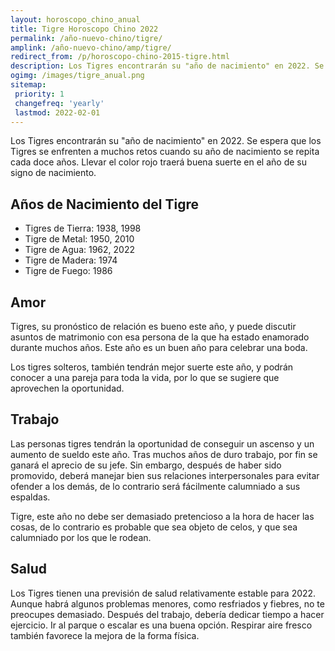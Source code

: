 ```yaml
---
layout: horoscopo_chino_anual
title: Tigre Horoscopo Chino 2022
permalink: /año-nuevo-chino/tigre/
amplink: /año-nuevo-chino/amp/tigre/
redirect_from: /p/horoscopo-chino-2015-tigre.html
description: Los Tigres encontrarán su "año de nacimiento" en 2022. Se espera que los Tigres se enfrenten a muchos retos cuando su año de nacimiento se repita cada doce años. Llevar el color rojo traerá buena suerte en el año de su signo de nacimiento.
ogimg: /images/tigre_anual.png
sitemap:
 priority: 1
 changefreq: 'yearly'
 lastmod: 2022-02-01
---
```


Los Tigres encontrarán su "año de nacimiento" en 2022. Se espera que los Tigres se enfrenten a muchos retos cuando su año de nacimiento se repita cada doce años. Llevar el color rojo traerá buena suerte en el año de su signo de nacimiento.

## Años de Nacimiento del Tigre
 - Tigres de Tierra: 1938, 1998
 - Tigre de Metal: 1950, 2010
 - Tigre de Agua: 1962, 2022
 - Tigre de Madera: 1974
 - Tigre de Fuego: 1986

## Amor
Tigres, su pronóstico de relación es bueno este año, y puede discutir asuntos de matrimonio con esa persona de la que ha estado enamorado durante muchos años. Este año es un buen año para celebrar una boda.

Los tigres solteros, también tendrán mejor suerte este año, y podrán conocer a una pareja para toda la vida, por lo que se sugiere que aprovechen la oportunidad.

## Trabajo
Las personas tigres tendrán la oportunidad de conseguir un ascenso y un aumento de sueldo este año. Tras muchos años de duro trabajo, por fin se ganará el aprecio de su jefe. Sin embargo, después de haber sido promovido, deberá manejar bien sus relaciones interpersonales para evitar ofender a los demás, de lo contrario será fácilmente calumniado a sus espaldas.

Tigre, este año no debe ser demasiado pretencioso a la hora de hacer las cosas, de lo contrario es probable que sea objeto de celos, y que sea calumniado por los que le rodean.

## Salud
Los Tigres tienen una previsión de salud relativamente estable para 2022. Aunque habrá algunos problemas menores, como resfriados y fiebres, no te preocupes demasiado.
Después del trabajo, debería dedicar tiempo a hacer ejercicio. Ir al parque o escalar es una buena opción. Respirar aire fresco también favorece la mejora de la forma física.
